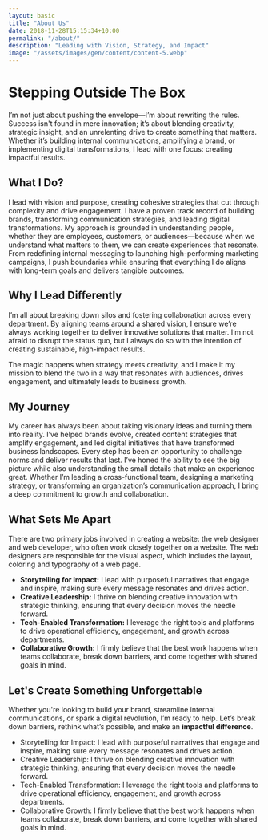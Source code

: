```yaml
---
layout: basic
title: "About Us"
date: 2018-11-28T15:15:34+10:00
permalink: "/about/"
description: "Leading with Vision, Strategy, and Impact"
image: "/assets/images/gen/content/content-5.webp"
---
```


# Stepping Outside The Box

I’m not just about pushing the envelope—I’m about rewriting the rules. Success isn't found in mere innovation; it’s about blending creativity, strategic insight, and an unrelenting drive to create something that matters. Whether it’s building internal communications, amplifying a brand, or implementing digital transformations, I lead with one focus: creating impactful results.

## What I Do?

I lead with vision and purpose, creating cohesive strategies that cut through complexity and drive engagement. I have a proven track record of building brands, transforming communication strategies, and leading digital transformations. My approach is grounded in understanding people, whether they are employees, customers, or audiences—because when we understand what matters to them, we can create experiences that resonate.
From redefining internal messaging to launching high-performing marketing campaigns, I push boundaries while ensuring that everything I do aligns with long-term goals and delivers tangible outcomes.

## Why I Lead Differently

I’m all about breaking down silos and fostering collaboration across every department. By aligning teams around a shared vision, I ensure we’re always working together to deliver innovative solutions that matter. I’m not afraid to disrupt the status quo, but I always do so with the intention of creating sustainable, high-impact results.

The magic happens when strategy meets creativity, and I make it my mission to blend the two in a way that resonates with audiences, drives engagement, and ultimately leads to business growth.

## My Journey

My career has always been about taking visionary ideas and turning them into reality. I’ve helped brands evolve, created content strategies that amplify engagement, and led digital initiatives that have transformed business landscapes. Every step has been an opportunity to challenge norms and deliver results that last.
I’ve honed the ability to see the big picture while also understanding the small details that make an experience great. Whether I’m leading a cross-functional team, designing a marketing strategy, or transforming an organization’s communication approach, I bring a deep commitment to growth and collaboration.

## What Sets Me Apart

There are two primary jobs involved in creating a website: the web designer and web developer, who often work closely together on a website. The web designers are responsible for the visual aspect, which includes the layout, coloring and typography of a web page.

- <strong>Storytelling for Impact:</strong> I lead with purposeful narratives that engage and inspire, making sure every message resonates and drives action.
- <strong>Creative Leadership:</strong> I thrive on blending creative innovation with strategic thinking, ensuring that every decision moves the needle forward.
- <strong>Tech-Enabled Transformation:</strong> I leverage the right tools and platforms to drive operational efficiency, engagement, and growth across departments.
- <strong>Collaborative Growth:</strong> I firmly believe that the best work happens when teams collaborate, break down barriers, and come together with shared goals in mind.

## Let's Create Something Unforgettable

Whether you're looking to build your brand, streamline internal communications, or spark a digital revolution, I’m ready to help. Let’s break down barriers, rethink what’s possible, and make an <strong>impactful difference</strong>.

- Storytelling for Impact: I lead with purposeful narratives that engage and inspire, making sure every message resonates and drives action.
- Creative Leadership: I thrive on blending creative innovation with strategic thinking, ensuring that every decision moves the needle forward.
- Tech-Enabled Transformation: I leverage the right tools and platforms to drive operational efficiency, engagement, and growth across departments.
- Collaborative Growth: I firmly believe that the best work happens when teams collaborate, break down barriers, and come together with shared goals in mind.
